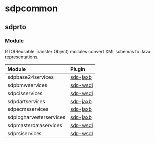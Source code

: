 # sdpcommon

## sdprto

### Module
 
RTO(Reusable Transfer Object) modules convert XML schemas to Java
representations.

| Module                  | Plugin                |
|:------------------------|:----------------------|
| sdpbase24services       | [sdp-jaxb](#sdp-jaxb) |
| sdpbmwservices          | [sdp-wsdl](#sdp-wsdl) |
| sdpcisservices          | [sdp-wsdl](#sdp-wsdl) |
| sdpdartservices         | [sdp-jaxb](#sdp-jaxb) |
| sdpecmsservices         | [sdp-jaxb](#sdp-jaxb) |
| sdplogharvesterservices | [sdp-jaxb](#sdp-jaxb) |
| sdpmasterdataservices   | [sdp-wsdl](#sdp-wsdl) |
| sdprsiservices          | [sdp-wsdl](#sdp-wsdl) |
